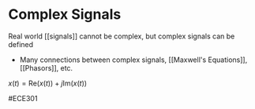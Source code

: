 # Complex Signals
Real world [[signals]] cannot be complex, but complex signals can be defined
- Many connections between complex signals, [[Maxwell's Equations]], [[Phasors]], etc.

$x(t)=\text{Re}(x(t))+j\text{Im}(x(t))$

#ECE301 